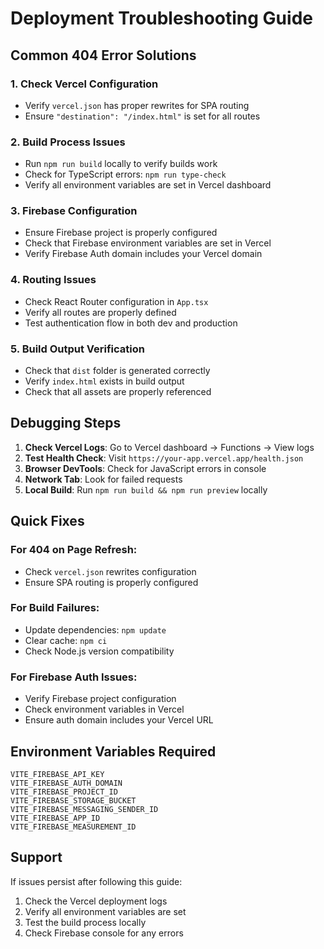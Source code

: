 # Deployment Troubleshooting Guide

## Common 404 Error Solutions

### 1. Check Vercel Configuration
- Verify `vercel.json` has proper rewrites for SPA routing
- Ensure `"destination": "/index.html"` is set for all routes

### 2. Build Process Issues
- Run `npm run build` locally to verify builds work
- Check for TypeScript errors: `npm run type-check`
- Verify all environment variables are set in Vercel dashboard

### 3. Firebase Configuration
- Ensure Firebase project is properly configured
- Check that Firebase environment variables are set in Vercel
- Verify Firebase Auth domain includes your Vercel domain

### 4. Routing Issues
- Check React Router configuration in `App.tsx`
- Verify all routes are properly defined
- Test authentication flow in both dev and production

### 5. Build Output Verification
- Check that `dist` folder is generated correctly
- Verify `index.html` exists in build output
- Check that all assets are properly referenced

## Debugging Steps

1. **Check Vercel Logs**: Go to Vercel dashboard → Functions → View logs
2. **Test Health Check**: Visit `https://your-app.vercel.app/health.json`
3. **Browser DevTools**: Check for JavaScript errors in console
4. **Network Tab**: Look for failed requests
5. **Local Build**: Run `npm run build && npm run preview` locally

## Quick Fixes

### For 404 on Page Refresh:
- Check `vercel.json` rewrites configuration
- Ensure SPA routing is properly configured

### For Build Failures:
- Update dependencies: `npm update`
- Clear cache: `npm ci`
- Check Node.js version compatibility

### For Firebase Auth Issues:
- Verify Firebase project configuration
- Check environment variables in Vercel
- Ensure auth domain includes your Vercel URL

## Environment Variables Required

```
VITE_FIREBASE_API_KEY
VITE_FIREBASE_AUTH_DOMAIN
VITE_FIREBASE_PROJECT_ID
VITE_FIREBASE_STORAGE_BUCKET
VITE_FIREBASE_MESSAGING_SENDER_ID
VITE_FIREBASE_APP_ID
VITE_FIREBASE_MEASUREMENT_ID
```

## Support

If issues persist after following this guide:
1. Check the Vercel deployment logs
2. Verify all environment variables are set
3. Test the build process locally
4. Check Firebase console for any errors
